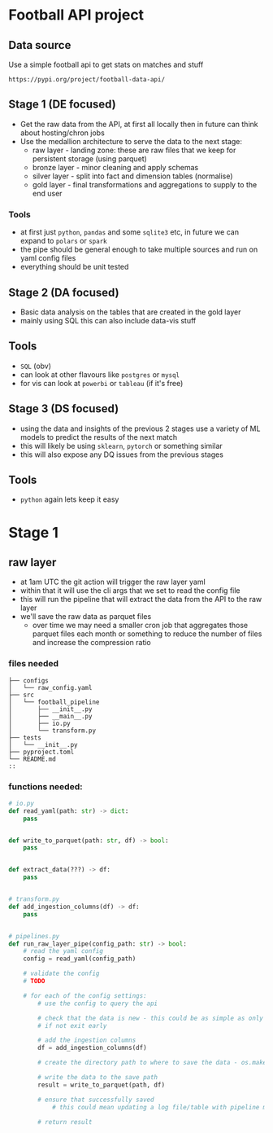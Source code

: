 # Football API project

## Data source
Use a simple football api to get stats on matches and stuff

`https://pypi.org/project/football-data-api/`

## Stage 1 (DE focused)
- Get the raw data from the API, at first all locally then in future can think about hosting/chron jobs
- Use the medallion architecture to serve the data to the next stage:
    - raw layer - landing zone: these are raw files that we keep for persistent storage (using parquet)
    - bronze layer - minor cleaning and apply schemas
    - silver layer - split into fact and dimension tables (normalise)
    - gold layer - final transformations and aggregations to supply to the end user

### Tools
- at first just `python`, `pandas` and some `sqlite3` etc, in future we can expand to `polars` or `spark`
- the pipe should be general enough to take multiple sources and run on yaml config files
- everything should be unit tested

## Stage 2 (DA focused)
- Basic data analysis on the tables that are created in the gold layer
- mainly using SQL this can also include data-vis stuff

## Tools
- `SQL` (obv)
- can look at other flavours like `postgres` or `mysql`
- for vis can look at `powerbi` or `tableau` (if it's free)


## Stage 3 (DS focused)
- using the data and insights of the previous 2 stages use a variety of ML models to predict the results of the next match
- this will likely be using `sklearn`, `pytorch` or something similar
- this will also expose any DQ issues from the previous stages

## Tools
- `python` again lets keep it easy



# Stage 1

## raw layer
- at 1am UTC the git action will trigger the raw layer yaml
- within that it will use the cli args that we set to read the config file
- this will run the pipeline that will extract the data from the API to the raw layer
- we'll save the raw data as parquet files
    - over time we may need a smaller cron job that aggregates those parquet files each month or something to reduce the number of files and increase the compression ratio

### files needed
```
├── configs
│   └── raw_config.yaml
├── src
│   └── football_pipeline
│       ├── __init__.py
│       ├── __main__.py
│       ├── io.py
│       └── transform.py
├── tests
│   └── __init__.py
├── pyproject.toml
└── README.md
::
```


### functions needed:
```python
# io.py
def read_yaml(path: str) -> dict:
    pass


def write_to_parquet(path: str, df) -> bool:
    pass


def extract_data(???) -> df:
    pass


# transform.py
def add_ingestion_columns(df) -> df:
    pass


# pipelines.py
def run_raw_layer_pipe(config_path: str) -> bool:
    # read the yaml config
    config = read_yaml(config_path)

    # validate the config
    # TODO

    # for each of the config settings:
        # use the config to query the api

        # check that the data is new - this could be as simple as only querying the data with yesterday's date
        # if not exit early

        # add the ingestion columns
        df = add_ingestion_columns(df)

        # create the directory path to where to save the data - os.makedir(path, exist_ok=True)

        # write the data to the save path
        result = write_to_parquet(path, df)

        # ensure that successfully saved
            # this could mean updating a log file/table with pipeline metadata

        # return result

```
